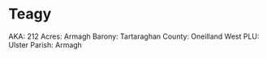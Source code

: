 # Teagy

AKA: 212
Acres: Armagh
Barony: Tartaraghan
County: Oneilland West
PLU: Ulster
Parish: Armagh